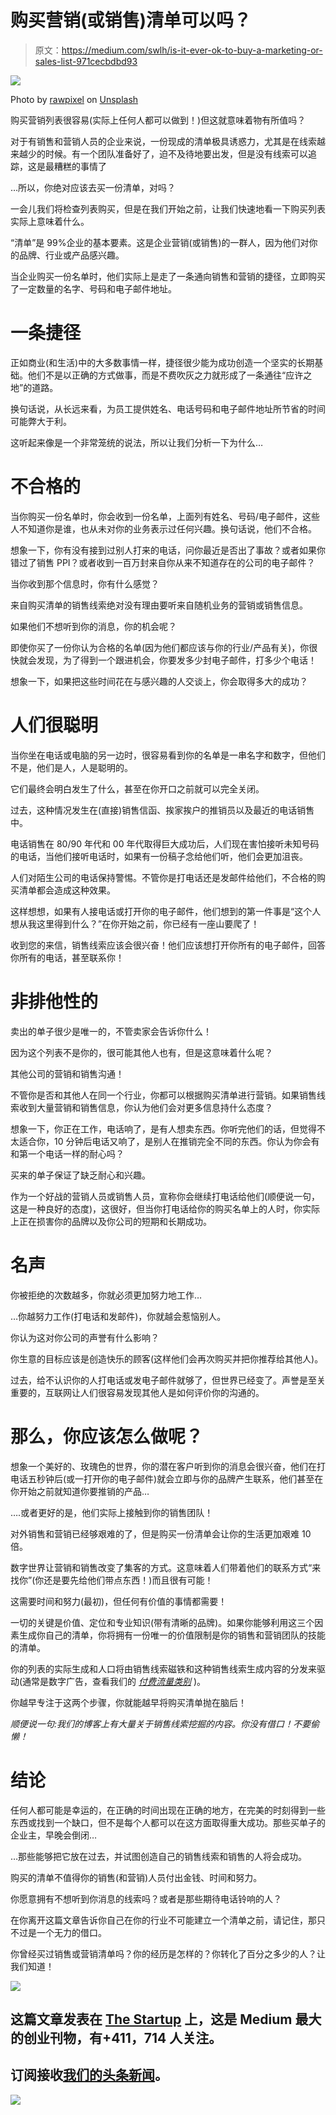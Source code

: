 # 购买营销(或销售)清单可以吗？

> 原文：<https://medium.com/swlh/is-it-ever-ok-to-buy-a-marketing-or-sales-list-971cecbdbd93>

![](img/aaa2a3b4c128099d23dc4bafdf5916bc.png)

Photo by [rawpixel](https://unsplash.com/@rawpixel?utm_source=medium&utm_medium=referral) on [Unsplash](https://unsplash.com?utm_source=medium&utm_medium=referral)

购买营销列表很容易(实际上任何人都可以做到！)但这就意味着物有所值吗？

对于有销售和营销人员的企业来说，一份现成的清单极具诱惑力，尤其是在线索越来越少的时候。有一个团队准备好了，迫不及待地要出发，但是没有线索可以追踪，这是最糟糕的事情了

…所以，你绝对应该去买一份清单，对吗？

一会儿我们将检查列表购买，但是在我们开始之前，让我们快速地看一下购买列表实际上意味着什么。

“清单”是 99%企业的基本要素。这是企业营销(或销售)的一群人，因为他们对你的品牌、行业或产品感兴趣。

当企业购买一份名单时，他们实际上是走了一条通向销售和营销的捷径，立即购买了一定数量的名字、号码和电子邮件地址。

# 一条捷径

正如商业(和生活)中的大多数事情一样，捷径很少能为成功创造一个坚实的长期基础。他们不是以正确的方式做事，而是不费吹灰之力就形成了一条通往“应许之地”的道路。

换句话说，从长远来看，为员工提供姓名、电话号码和电子邮件地址所节省的时间可能弊大于利。

这听起来像是一个非常笼统的说法，所以让我们分析一下为什么…

# 不合格的

当你购买一份名单时，你会收到一份名单，上面列有姓名、号码/电子邮件，这些人不知道你是谁，也从未对你的业务表示过任何兴趣。换句话说，他们不合格。

想象一下，你有没有接到过别人打来的电话，问你最近是否出了事故？或者如果你错过了销售 PPI？或者收到一百万封来自你从来不知道存在的公司的电子邮件？

当你收到那个信息时，你有什么感觉？

来自购买清单的销售线索绝对没有理由要听来自随机业务的营销或销售信息。

如果他们不想听到你的消息，你的机会呢？

即使你买了一份你认为合格的名单(因为他们都应该与你的行业/产品有关)，你很快就会发现，为了得到一个跟进机会，你要发多少封电子邮件，打多少个电话！

想象一下，如果把这些时间花在与感兴趣的人交谈上，你会取得多大的成功？

# 人们很聪明

当你坐在电话或电脑的另一边时，很容易看到你的名单是一串名字和数字，但他们不是，他们是人，人是聪明的。

它们最终会明白发生了什么，甚至在你开口之前就可以完全关闭。

过去，这种情况发生在(直接)销售信函、挨家挨户的推销员以及最近的电话销售中。

电话销售在 80/90 年代和 00 年代取得巨大成功后，人们现在害怕接听未知号码的电话，当他们接听电话时，如果有一份稿子念给他们听，他们会更加沮丧。

人们对陌生公司的电话保持警惕。不管你是打电话还是发邮件给他们，不合格的购买清单都会造成这种效果。

这样想想，如果有人接电话或打开你的电子邮件，他们想到的第一件事是“这个人想从我这里得到什么？”在你开始之前，你已经有一座山要爬了！

收到您的来信，销售线索应该会很兴奋！他们应该想打开你所有的电子邮件，回答你所有的电话，甚至联系你！

# 非排他性的

卖出的单子很少是唯一的，不管卖家会告诉你什么！

因为这个列表不是你的，很可能其他人也有，但是这意味着什么呢？

其他公司的营销和销售沟通！

不管你是否和其他人在同一个行业，你都可以根据购买清单进行营销。如果销售线索收到大量营销和销售信息，你认为他们会对更多信息持什么态度？

想象一下，你正在工作，电话响了，是有人想卖东西。你听完他们的话，但觉得不太适合你，10 分钟后电话又响了，是别人在推销完全不同的东西。你认为你会有和第一个电话一样的耐心吗？

买来的单子保证了缺乏耐心和兴趣。

作为一个好战的营销人员或销售人员，宣称你会继续打电话给他们(顺便说一句，这是一种良好的态度)，这很好，但当你打电话给你的购买名单上的人时，你实际上正在损害你的品牌以及你公司的短期和长期成功。

# 名声

你被拒绝的次数越多，你就必须更加努力地工作…

…你越努力工作(打电话和发邮件)，你就越会惹恼别人。

你认为这对你公司的声誉有什么影响？

你生意的目标应该是创造快乐的顾客(这样他们会再次购买并把你推荐给其他人)。

过去，给不认识你的人打电话或发电子邮件就够了，但世界已经变了。声誉是至关重要的，互联网让人们很容易发现其他人是如何评价你的沟通的。

# 那么，你应该怎么做呢？

想象一个美好的、玫瑰色的世界，你的潜在客户听到你的消息会很兴奋，他们在打电话五秒钟后(或一打开你的电子邮件)就会立即与你的品牌产生联系，他们甚至在你开始之前就知道你要推销的产品…

….或者更好的是，他们实际上接触到你的销售团队！

对外销售和营销已经够艰难的了，但是购买一份清单会让你的生活更加艰难 10 倍。

数字世界让营销和销售改变了集客的方式。这意味着人们带着他们的联系方式“来找你”(你还是要先给他们带点东西！)而且很有可能！

这需要时间和努力(最初)，但任何有价值的事情都需要！

一切的关键是价值、定位和专业知识(带有清晰的品牌)。如果你能够利用这三个因素生成你自己的清单，你将拥有一份唯一的价值限制是你的销售和营销团队的技能的清单。

你的列表的实际生成和人口将由销售线索磁铁和这种销售线索生成内容的分发来驱动(通常是数字广告，查看我们的 [*付费流量类别*](https://www.einsteinmarketer.com/#paid-traffic) )。

你越早专注于这两个步骤，你就能越早将购买清单抛在脑后！

*顺便说一句:我们的博客上有大量关于销售线索挖掘的内容。你没有借口！不要偷懒！*

# 结论

任何人都可能是幸运的，在正确的时间出现在正确的地方，在完美的时刻得到一些东西或找到一个缺口，但不是每个人都可以在这方面取得重大成功。那些买单子的企业主，早晚会倒闭…

…那些能够把它放在过去，并试图创造自己的销售线索和销售的人将会成功。

购买的清单不值得你的销售(和营销)人员付出金钱、时间和努力。

你愿意拥有不想听到你消息的线索吗？或者是那些期待电话铃响的人？

在你离开这篇文章告诉你自己在你的行业不可能建立一个清单之前，请记住，那只不过是一个无力的借口。

你曾经买过销售或营销清单吗？你的经历是怎样的？你转化了百分之多少的人？让我们知道！

[![](img/308a8d84fb9b2fab43d66c117fcc4bb4.png)](https://medium.com/swlh)

## 这篇文章发表在 [The Startup](https://medium.com/swlh) 上，这是 Medium 最大的创业刊物，有+411，714 人关注。

## 订阅接收[我们的头条新闻](http://growthsupply.com/the-startup-newsletter/)。

[![](img/b0164736ea17a63403e660de5dedf91a.png)](https://medium.com/swlh)